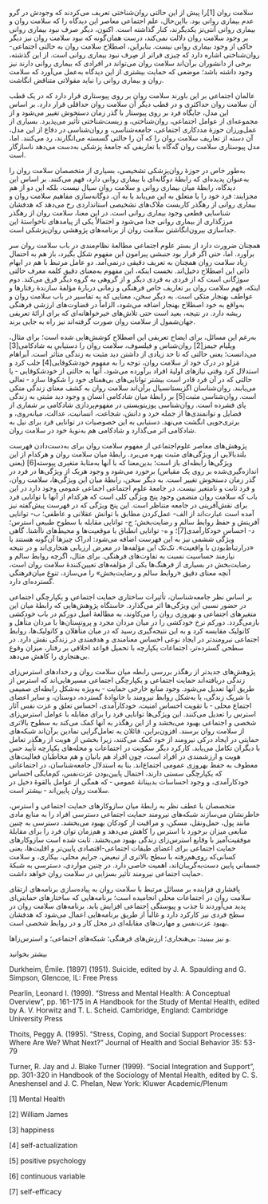   

سلامت روان [1]را پیش از این حالتی روان‌شناختی تعریف می‌کردند که وجودش در گرو عدم بیماری روانی بود. بااین‌حال، علم اجتماعی معاصر این دیدگاه را که سلامت روان و بیماری روانی آنتی‌تز یکدیگرند، کنار گذاشته است. اکنون، دیگر صرف نبود بیماری روانی بر وجود سلامت روان دلالت نمی‌کند، درست همان‌گونه که نبود سلامت روان نیز دیگر حاکی از وجود بیماری روانی نیست. بنابراین، اصطلاح سلامت روان به حالتی اجتماعی-روان‌شناختی اشاره دارد که چیزی فراتر از صِرف نبود بیماری روانی است. از این گذشته، برخی از دانشوران برآن‌اند سلامت روان می‌تواند در افرادی که بیماری روانی دارند نیز وجود داشته باشد؛ موضعی که حمایت بیشتری از این دیدگاه به‌عمل می‌آورد که سلامت روان و بیماری روانی را نباید مقولاتی متناقض انگاشت.

عالمان اجتماعی بر این باورند سلامت روان بر روی پیوستاری قرار دارد که در یک قطب آن سلامت روان حداکثری و در قطب دیگر آن سلامت روان حداقلی قرار دارد. بر اساس این مدل، جایگاه فرد بر روی پیوستار با گذر زمان دستخوش تغییر می‌شود و از مجموعه‌ای از عوامل اجتماعی، روان‌شناختی، و زیست‌شناختی تأثیر می‌پذیرد. بسیاری از عمل‌ورزان حوزۀ مددکاری اجتماعی، جامعه‌شناسی، و روان‌شناسی در دفاع از این مدل، آن دسته از تعاریف سلامت روان را که آن را حالتی گسسته می‌انگارند، رد می‌کنند. اما، مدل پیوستاری سلامت روان گه‌گاه با تعاریفی که جامعۀ پزشکی به‌دست می‌دهد ناسازگار است.

به‌طور خاص در حوزۀ روان‌پزشکی تشخیصی، بسیاری از متخصصان سلامت روان را به‌عنوان پدیده‌ای که رابطهٔ دوگانه‌ای با بیماری روانی دارد، فهم می‌کنند. بر اساس این دیدگاه، رابطهٔ میان بیماری روانی و سلامت روان سیال نیست، بلکه این دو از هم مجزایند: فرد خود را یا متعلق به این می‌یابد یا به آن. دوگانه‌سازی مفاهیم سلامت روان و بیماری روانی از رهگذر کاربست ملاک‌های تشخیصی استانداردی رخ می‌دهد که هدفشان شناسایی قطعی وجود بیماری روانی است. در این معنا، سلامت روان از رهگذر مرزگذاری از بیماری روانی جدا می‌شود و احتمالاً یکی از پیامدهای ناخواستۀ این جداسازی بیرون‌انگاشتن سلامت روان از برنامه‌های پژوهشی روان‌پزشکی است.

همچنان ضرورت دارد از بستر علوم اجتماعی مطالعهٔ نظام‌مندی در باب سلامت روان سر برآورد. اما، حتی اگر قرار بود جنبشی پیرامون این مفهوم شکل بگیرد، باز هم به احتمال زیاد سلامت روان همچنان به تعریف دقیقی درنمی‌آمد. دو عامل مرتبط با هم در ابهام ذاتی این اصطلاح دخیل‌اند. نخست اینکه، این مفهوم به‌معنای دقیق کلمه معرف حالتی سوژگانی است که از فردی به فردی دیگر و از گروهی به گروه دیگر فرق می‌کند. دوم اینکه، فهم سلامت روان بر تعاریف خاص فرهنگی و زمانی دربارهٔ مؤلفۀ سازندۀ رفتارها و عواطف بهنجار متکی است. به دیگر سخن، معنایی که به تفاسیر در باب سلامت روان و به‌واقع به خود اصطلاح بهنجار اضافه می‌شود، الزاماً در قضاوت‌های ارزشی فرهنگی ریشه دارد. در نتیجه، بعید است حتی تلاش‌های خیرخواهانه‌ای که برای ارائۀ تعریفی جهان‌شمول از سلامت روان صورت گرفته‌اند نیز راه به جایی برند.

به‌رغم این مسائل، برای ایضاح تعریفی این اصطلاح کوشش‌هایی شده است؛ برای مثال، ویلیام جیمز[2] روان‌شناس و فیلسوف، سلامت روان را دستیابی به شادکامی[3] می‌دانست؛ یعنی حالتی که تا حد زیادی از داشتن دید مثبت به زندگی متأثر است. آبراهام مَزلو در درک خود از سلامت روان، توجه را به مفهوم خودشکوفایی[4] جلب کرد و استدلال کرد وقتی نیازهای اولیهٔ افراد برآورده می‌شود، آنها به حالتی از خودشکوفایی ‐ یا حالتی که در آن فرد قادر است بیشتر توانایی‌های بی‌همتای خود را شکوفا سازد ‐ تعالی می‌یابند. روان‌شناسان اگزیستانسیال برآن‌اند سلامت روان به کشف معنای زندگی متکی است. روان‌شناسی مثبت[5] بر رابطهٔ میان شادکامی انسان و وجود دید مثبتی به زندگی پای فشرده است. روان‌شناسی پوزیتویستی در مفهوم‌پردازی شادکامی بر شماری از فضایل و توانمندی‌ها از جمله خرد و دانش، شجاعت، انسانیت، عدالت، میانه‌روی، و برتری‌جویی انگشت می‌نهد. دستیابی به این خصوصیات در توانایی فرد برای نیل به شادکامی اثر می‌گذارد و شادکامی هم به‌نوبهٔ خود در سلامت روان.

 پژوهش‌های معاصر علوم‌اجتماعی از مفهوم سلامت روان برای به‌دست‌دادن فهرست بلندبالایی از ویژگی‌های مثبت بهره می‌برد. رابطهٔ میان سلامت روان و هرکدام از این ویژگی‌ها رابطه‌ای باز است؛ بدین‌معنا که با آنها به‌مثابۀ متغیری پیوسته[6] (یعنی اندازه‌گیری‌شده بر روی یک مقیاس) برخورد می‌شود و وجود هریک از ویژگی‌ها در فرد در گذر زمان دستخوش تغییر است. به دیگر سخن، رابطهٔ میان این ویژگی‌ها، سلامت روان، و فرد ثابت و نامتغیر نیست. در جامعهٔ علوم اجتماعی اجماعی عمومی وجود دارد در این باب که سلامت روان متضمن وجود پنج ویژگی کلی است که هرکدام از آنها با توانایی فرد برای نقش‌آفرینی در جامعه متناظر است. این پنج ویژگی که در فهرست پیش‌گفته نیز آمده است عبارت‌اند از الف- عمل‌کردن مطابق با توانش عقلانی و عاطفی؛ ب- توانایی آفرینش و حفظ روابط سالم و رضایت‌بخش؛ ج- توانایی مقابله با سطوح طبیعی استرس؛ د- احساس خودکارآمدی[7]؛ و ه- توانایی انطباق با موقعیت‌ها و محیط‌های ناآشنا. گاهی ویژگی ششمی نیز به این فهرست اضافه می‌شود: ادراک چیزها آن‌گونه هستند یا «درارتباط‌بودن با واقعیت». تک‌تک این مؤلفه‌ها در معرض ارزیابی هنجاری‌اند و در نتیجه نیازمند حساسیت نسبت به تفاوت‌های فرهنگی. برای مثال، اگرچه روابط سالم و رضایت‌بخش در بسیاری از فرهنگ‌ها یکی از مؤلفه‌های تعیین‌کنندۀ سلامت روان است، آنچه معنای دقیق «روابط سالم و رضایت‌بخش» را می‌سازد، تنوع میان‌فرهنگی گسترده‌ای دارد.

بر اساس نظر جامعه‌شناسان، تأثیرات ساختاری حمایت اجتماعی و یکپارچگی اجتماعی در حضور نسبی این ویژگی‌ها اثر می‌گذارد. خاستگاه پژوهش‌هایی که رابطهٔ میان این متغیرهای اجتماعی و بهروزی روان را می‌کاوند، به مطالعهٔ امیل دورکم در باب خودکشی بازمی‌گردد. دورکم نرخ خودکشی را در میان مردان مجرد و پروتستان‌ها با مردان متأهل و کاتولیک مقایسه کرد و به این نتیجه‌گیری رسید که در میان متأهلان و کاتولیک‌ها، روابط اجتماعی نیرومندتر در ایجاد نوعی احساس معنامندی و هدفمندی در زندگی نقش دارد. در سطحی گسترده‌تر، اجتماعات یکپارچه با تحمیل قواعد اخلاقی بر رفتار، میزان وقوع بی‌هنجاری را کاهش می‌دهد.

پژوهش‌های جدیدتر از رهگذر بررسی رابطه میان سلامت روان و رخدادهای استرس‌زای زندگی دریافته‌اند حمایت اجتماعی و یکپارچگی اجتماعی مسیرهایی‌اند که استرس از طریق آنها تعدیل می‌شود. وجود منابع خارجی حمایت ‐ به‌ویژه به‌شکل رابطه‌ای صمیمی با شریک زندگی، یا به‌شکل روابط نیرومند با خانوادهٔ گسترده، دوستان، و سایر اعضای اجتماع محلی ‐ با تقویت احساس امنیت، خودکارآمدی، احساس تعلق و عزت نفس آثار استرس را تعدیل می‌کنند. این ویژگی‌ها توانایی فرد را برای مقابله با عوامل استرس‌زای شخصی و اجتماعی بهبود می‌بخشد و از این رهگذر به آنها کمک می‌کند به سطوح بالاتری از سلامت روان برسند. افزون‌براین، قائلان به تعامل‌گرایی نمادین برآن‌اند شبکه‌های حمایتی در ایجاد درکی نیرومند از خود کمک می‌کنند، زیرا بخشی از هویت از رهگذر تعامل با دیگران تکامل می‌یابد. کارکرد دیگر سکونت در اجتماعات و محله‌های یکپارچه تأیید حس هویت و ارزشمندی در افراد است، چون افراد هم بانیان و هم مخاطبان فعالیت‌های معطوف به حفظ بهروزی عمومی اجتماع‌اند. بنا به استدلال جامعه‌شناسان، در اجتماعاتی که یکپارچگی سستی دارند، احتمال پایین‌بودن عزت‌نفس، کم‌مایگی احساس خودکارآمدی، و وجود احساسات بدبینانهٔ عمومی ‐ که همگی از عوامل بالقوهٔ دخیل در سلامت روان پایین‌اند ‐ بیشتر است.

متخصصان با عطف نظر به رابطهٔ میان سازوکارهای حمایت اجتماعی و استرس، خاطرنشان می‌سازند شبکه‌های نیرومند حمایت اجتماعی دسترسی افراد را به منابع مادی مانند پول، حمل‌ونقل، مسکن، و مراقبت از کودکان بهبود می‌بخشد. دسترسی به چنین منابعی میزان برخورد با استرس را کاهش می‌دهد و هم‌زمان توان فرد را برای مقابلۀ موفقیت‌آمیز با وقایع استرس‌زای زندگی بهبود می‌بخشد. ثابت شده است سازوکارهای حمایت اجتماعی برای اعضای طبقات اجتماعی-اقتصادی پایین‌تر و اقلیت‌ها، یعنی کسانی‌که روی‌هم‌رفته با سطح بالاتری از تبعیض، جرایم محلی، بیکاری، و سلامت جسمانی پایین دست‌به‌گریبان‌اند، اهمیت خاصی دارد. در چنین مواردی، دسترسی به شبکهٔ حمایت اجتماعی نیرومند تأثیر بسزایی در سلامت روان خواهد داشت.

پافشاری فزاینده بر مسائل مرتبط با سلامت روان به پیاده‌سازی برنامه‌های ارتقای سلامت روان در اجتماعات محلی انجامیده است؛ برنامه‌هایی که ساختارهای حمایتی‌ای پدید می‌آوردند تا جذب و پیوستگی اجتماعی افزایش یابد. برنامه‌های سلامت روان در سطح فردی نیز کارکرد دارد و غالباً از طریق برنامه‌هایی اعمال می‌شود که هدفشان بهبود عزت‌نفس و مهارت‌های مقابله‌ای در محل کار و در روابط شخصی است.

  


و نیز ببینید: بی‌هنجاری؛ ارزش‌های فرهنگی؛ شبکه‌های اجتماعی؛ و استرس‌زاها.

  


بیشتر بخوانید

  


Durkheim, Émile. [1897] (1951). Suicide, edited by J. A. Spaulding and G. Simpson, Glencoe, IL: Free Press

Pearlin, Leonard I. (1999). “Stress and Mental Health: A Conceptual Overview”, pp. 161-175 in A Handbook for the Study of Mental Health, edited by A. V. Horwitz and T. L. Scheid. Cambridge, England: Cambridge University Press

Thoits, Peggy A. (1995). “Stress, Coping, and Social Support Processes: Where Are We? What Next?” Journal of Health and Social Behavior 35: 53-79

Turner, R. Jay and J. Blake Turner (1999). “Social Integration and Support”, pp. 301-320 in Handbook of the Sociology of Mental Health, edited by C. S. Aneshensel and J. C. Phelan, New York: Kluwer Academic/Plenum

  


 [1] Mental Health

[2] William James

[3] happiness

[4] self-actualization

[5] positive psychology

[6] continuous variable

[7] self-efficacy

  


 

  


 

  


 

 
